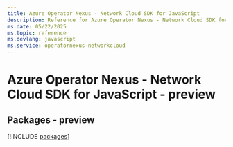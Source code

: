 ```yaml
---
title: Azure Operator Nexus - Network Cloud SDK for JavaScript
description: Reference for Azure Operator Nexus - Network Cloud SDK for JavaScript
ms.date: 05/22/2025
ms.topic: reference
ms.devlang: javascript
ms.service: operatornexus-networkcloud
---
```

# Azure Operator Nexus - Network Cloud SDK for JavaScript - preview
## Packages - preview
[!INCLUDE [packages](operator-nexus---network-cloud-index.md)]